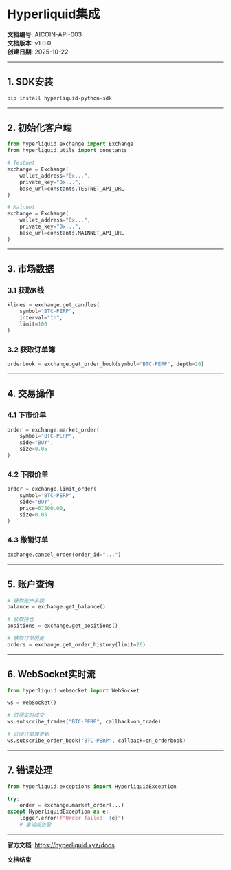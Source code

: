# Hyperliquid集成

**文档编号**: AICOIN-API-003  
**文档版本**: v1.0.0  
**创建日期**: 2025-10-22

---

## 1. SDK安装

```bash
pip install hyperliquid-python-sdk
```

---

## 2. 初始化客户端

```python
from hyperliquid.exchange import Exchange
from hyperliquid.utils import constants

# Testnet
exchange = Exchange(
    wallet_address="0x...",
    private_key="0x...",
    base_url=constants.TESTNET_API_URL
)

# Mainnet
exchange = Exchange(
    wallet_address="0x...",
    private_key="0x...",
    base_url=constants.MAINNET_API_URL
)
```

---

## 3. 市场数据

### 3.1 获取K线
```python
klines = exchange.get_candles(
    symbol="BTC-PERP",
    interval="1h",
    limit=100
)
```

### 3.2 获取订单簿
```python
orderbook = exchange.get_order_book(symbol="BTC-PERP", depth=20)
```

---

## 4. 交易操作

### 4.1 下市价单
```python
order = exchange.market_order(
    symbol="BTC-PERP",
    side="BUY",
    size=0.05
)
```

### 4.2 下限价单
```python
order = exchange.limit_order(
    symbol="BTC-PERP",
    side="BUY",
    price=67500.00,
    size=0.05
)
```

### 4.3 撤销订单
```python
exchange.cancel_order(order_id="...")
```

---

## 5. 账户查询

```python
# 获取账户余额
balance = exchange.get_balance()

# 获取持仓
positions = exchange.get_positions()

# 获取订单历史
orders = exchange.get_order_history(limit=20)
```

---

## 6. WebSocket实时流

```python
from hyperliquid.websocket import WebSocket

ws = WebSocket()

# 订阅实时成交
ws.subscribe_trades("BTC-PERP", callback=on_trade)

# 订阅订单簿更新
ws.subscribe_order_book("BTC-PERP", callback=on_orderbook)
```

---

## 7. 错误处理

```python
from hyperliquid.exceptions import HyperliquidException

try:
    order = exchange.market_order(...)
except HyperliquidException as e:
    logger.error(f"Order failed: {e}")
    # 重试或告警
```

---

**官方文档**: https://hyperliquid.xyz/docs

**文档结束**

